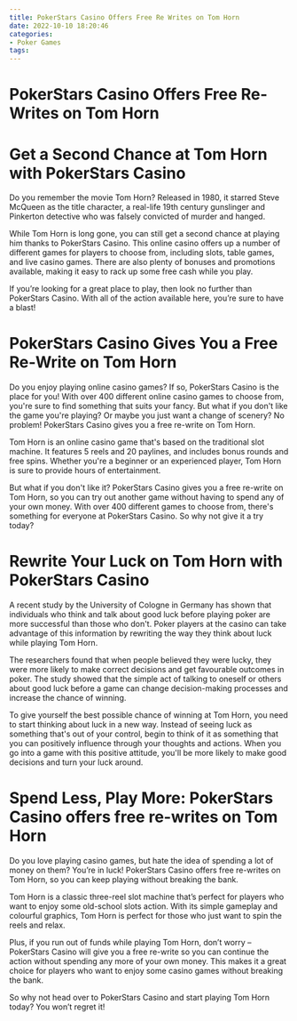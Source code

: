 ```yaml
---
title: PokerStars Casino Offers Free Re Writes on Tom Horn
date: 2022-10-10 18:20:46
categories:
- Poker Games
tags:
---
```



#  PokerStars Casino Offers Free Re-Writes on Tom Horn


#  Get a Second Chance at Tom Horn with PokerStars Casino

Do you remember the movie Tom Horn? Released in 1980, it starred Steve McQueen as the title character, a real-life 19th century gunslinger and Pinkerton detective who was falsely convicted of murder and hanged.

While Tom Horn is long gone, you can still get a second chance at playing him thanks to PokerStars Casino. This online casino offers up a number of different games for players to choose from, including slots, table games, and live casino games. There are also plenty of bonuses and promotions available, making it easy to rack up some free cash while you play.

If you’re looking for a great place to play, then look no further than PokerStars Casino. With all of the action available here, you’re sure to have a blast!

#  PokerStars Casino Gives You a Free Re-Write on Tom Horn

Do you enjoy playing online casino games? If so, PokerStars Casino is the place for you! With over 400 different online casino games to choose from, you're sure to find something that suits your fancy. But what if you don't like the game you're playing? Or maybe you just want a change of scenery? No problem! PokerStars Casino gives you a free re-write on Tom Horn.

Tom Horn is an online casino game that's based on the traditional slot machine. It features 5 reels and 20 paylines, and includes bonus rounds and free spins. Whether you're a beginner or an experienced player, Tom Horn is sure to provide hours of entertainment.

But what if you don't like it? PokerStars Casino gives you a free re-write on Tom Horn, so you can try out another game without having to spend any of your own money. With over 400 different games to choose from, there's something for everyone at PokerStars Casino. So why not give it a try today?

#  Rewrite Your Luck on Tom Horn with PokerStars Casino

A recent study by the University of Cologne in Germany has shown that individuals who think and talk about good luck before playing poker are more successful than those who don't. Poker players at the casino can take advantage of this information by rewriting the way they think about luck while playing Tom Horn.

The researchers found that when people believed they were lucky, they were more likely to make correct decisions and get favourable outcomes in poker. The study showed that the simple act of talking to oneself or others about good luck before a game can change decision-making processes and increase the chance of winning.

To give yourself the best possible chance of winning at Tom Horn, you need to start thinking about luck in a new way. Instead of seeing luck as something that's out of your control, begin to think of it as something that you can positively influence through your thoughts and actions. When you go into a game with this positive attitude, you'll be more likely to make good decisions and turn your luck around.

#  Spend Less, Play More: PokerStars Casino offers free re-writes on Tom Horn

Do you love playing casino games, but hate the idea of spending a lot of money on them? You’re in luck! PokerStars Casino offers free re-writes on Tom Horn, so you can keep playing without breaking the bank.

Tom Horn is a classic three-reel slot machine that’s perfect for players who want to enjoy some old-school slots action. With its simple gameplay and colourful graphics, Tom Horn is perfect for those who just want to spin the reels and relax.

Plus, if you run out of funds while playing Tom Horn, don’t worry – PokerStars Casino will give you a free re-write so you can continue the action without spending any more of your own money. This makes it a great choice for players who want to enjoy some casino games without breaking the bank.

So why not head over to PokerStars Casino and start playing Tom Horn today? You won’t regret it!